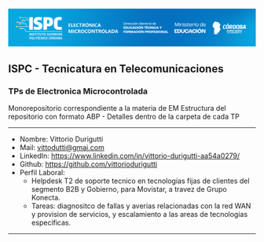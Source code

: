 
![Imagen portada](/assets/CaratulaEM.png)

## ISPC - Tecnicatura en Telecomunicaciones
### TPs de Electronica Microcontrolada

Monorepositorio correspondiente a la materia de EM
Estructura del repositorio con formato ABP - Detalles dentro de la carpeta de cada TP

------------------------------

* Nombre: Vittorio Durigutti
* Mail: vittodutti@gmai.com
* LinkedIn: https://www.linkedin.com/in/vittorio-durigutti-aa54a0279/
* Github: https://github.com/vittoriodurigutti 
* Perfil Laboral:
   - Helpdesk T2 de soporte tecnico en tecnologias fijas de clientes del segmento B2B y Gobierno, para Movistar, a travez de Grupo Konecta.
   - Tareas: diagnositco de fallas y averias relacionadas con la red WAN y provision de servicios, y escalamiento a las areas de tecnologias especificas.

------------------------------





